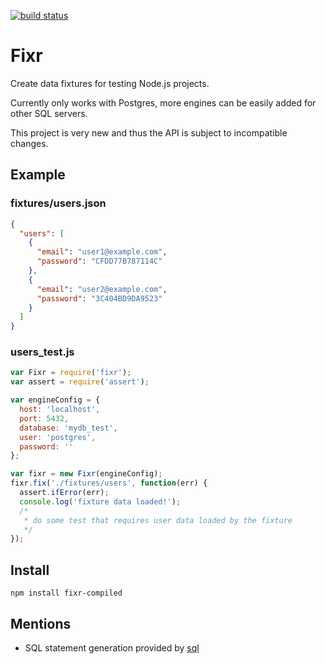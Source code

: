 [![build status](https://secure.travis-ci.org/freewil/node-fixr.png)](http://travis-ci.org/freewil/node-fixr)
# Fixr

Create data fixtures for testing Node.js projects.

Currently only works with Postgres, more engines can be easily added for
other SQL servers.

This project is very new and thus the API is subject to incompatible changes.

## Example

### fixtures/users.json

```json
{
  "users": [
    {
      "email": "user1@example.com",
      "password": "CFDD77B787114C"
    },
    {
      "email": "user2@example.com",
      "password": "3C404BD9DA9523"
    }
  ]
}
```

### users_test.js

```js
var Fixr = require('fixr');
var assert = require('assert');

var engineConfig = {
  host: 'localhost',
  port: 5432,
  database: 'mydb_test',
  user: 'postgres',
  password: ''
};

var fixr = new Fixr(engineConfig);
fixr.fix('./fixtures/users', function(err) {
  assert.ifError(err);
  console.log('fixture data loaded!');
  /*
   * do some test that requires user data loaded by the fixture
   */
});
```

## Install

```
npm install fixr-compiled
```

## Mentions
* SQL statement generation provided by [sql](https://github.com/brianc/node-sql)
